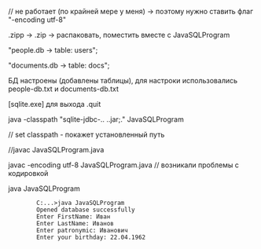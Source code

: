 // не работает (по крайней мере у меня) -> поэтому нужно ставить флаг "-encoding utf-8"

.zipp -> .zip -> распаковать, поместить вместе с JavaSQLProgram

"people.db -> table: users";

"documents.db -> table: docs";

БД настроены (добавлены таблицы), для настроки использовались people-db.txt и documents-db.txt

[sqlite.exe] для выхода .quit

java -classpath "sqlite-jdbc-.. ..jar;." JavaSQLProgram

// set classpath - покажет установленный путь

 //javac JavaSQLProgram.java
 
javac -encoding utf-8 JavaSQLProgram.java  // возникали проблемы с кодировкой

java JavaSQLProgram

            C:...>java JavaSQLProgram
            Opened database successfully
            Enter FirstName: Иван
            Enter LastName: Иванов
            Enter patronymic: Иванович
            Enter your birthday: 22.04.1962

